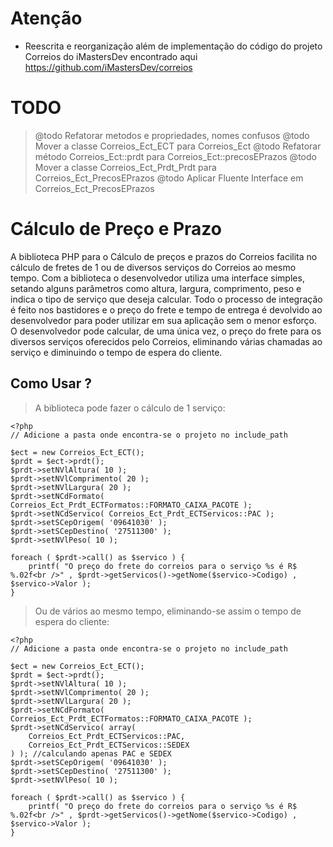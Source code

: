 Atenção
========================
* Reescrita e reorganização além de implementação do código do projeto Correios do iMastersDev encontrado aqui https://github.com/iMastersDev/correios

TODO
========================
> @todo Refatorar metodos e propriedades, nomes confusos
> @todo Mover a classe Correios_Ect_ECT para Correios_Ect
> @todo Refatorar método Correios_Ect::prdt para Correios_Ect::precosEPrazos
> @todo Mover a classe Correios_Ect_Prdt_Prdt para Correios_Ect_PrecosEPrazos
> @todo Aplicar Fluente Interface em Correios_Ect_PrecosEPrazos

Cálculo de Preço e Prazo
========================

A biblioteca PHP para o Cálculo de preços e prazos do Correios facilita no cálculo de fretes de 1 ou de diversos serviços do Correios ao mesmo tempo.
Com a biblioteca o desenvolvedor utiliza uma interface simples, setando alguns parâmetros como altura, largura, comprimento, peso e indica o tipo de serviço que deseja calcular.
Todo o processo de integração é feito nos bastidores e o preço do frete e tempo de entrega é devolvido ao desenvolvedor para poder utilizar em sua aplicação sem o menor esforço.
O desenvolvedor pode calcular, de uma única vez, o preço do frete para os diversos serviços oferecidos pelo Correios, eliminando várias chamadas ao serviço e diminuindo o tempo de espera do cliente.

Como Usar ?
-----------

> A biblioteca pode fazer o cálculo de 1 serviço:

	<?php
	// Adicione a pasta onde encontra-se o projeto no include_path
	
	$ect = new Correios_Ect_ECT();
	$prdt = $ect->prdt();
	$prdt->setNVlAltura( 10 );
	$prdt->setNVlComprimento( 20 );
	$prdt->setNVlLargura( 20 );
	$prdt->setNCdFormato( Correios_Ect_Prdt_ECTFormatos::FORMATO_CAIXA_PACOTE );
	$prdt->setNCdServico( Correios_Ect_Prdt_ECTServicos::PAC );
	$prdt->setSCepOrigem( '09641030' );
	$prdt->setSCepDestino( '27511300' );
	$prdt->setNVlPeso( 10 );

	foreach ( $prdt->call() as $servico ) {
		printf( "O preço do frete do correios para o serviço %s é R$ %.02f<br />" , $prdt->getServicos()->getNome($servico->Codigo) , $servico->Valor );
	}

> Ou de vários ao mesmo tempo, eliminando-se assim o tempo de espera do cliente:
	
	<?php
	// Adicione a pasta onde encontra-se o projeto no include_path
	
	$ect = new Correios_Ect_ECT();
	$prdt = $ect->prdt();
	$prdt->setNVlAltura( 10 );
	$prdt->setNVlComprimento( 20 );
	$prdt->setNVlLargura( 20 );
	$prdt->setNCdFormato( Correios_Ect_Prdt_ECTFormatos::FORMATO_CAIXA_PACOTE );
	$prdt->setNCdServico( array(
        Correios_Ect_Prdt_ECTServicos::PAC,
        Correios_Ect_Prdt_ECTServicos::SEDEX
    ) ); //calculando apenas PAC e SEDEX
	$prdt->setSCepOrigem( '09641030' );
	$prdt->setSCepDestino( '27511300' );
	$prdt->setNVlPeso( 10 );

	foreach ( $prdt->call() as $servico ) {
		printf( "O preço do frete do correios para o serviço %s é R$ %.02f<br />" , $prdt->getServicos()->getNome($servico->Codigo) , $servico->Valor );
	}